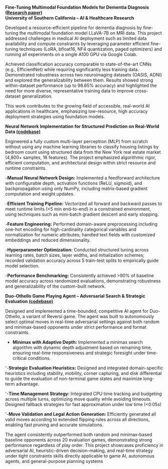 **Fine-Tuning Multimodal Foundation Models for Dementia Diagnosis ([Research paper)](https://github.com/Yoma01/Research-Contributions/blob/main/Fine-Tuning%20Multimodal%20Foundation%20Models%20for%20Dementia%20Diagnosis.pdf)<br />
University of Southern California – AI & Healthcare Research**

Developed a resource-efficient pipeline for dementia diagnosis by fine-tuning the multimodal foundation model LLaVA-7B on MRI data. This project addressed challenges in medical AI deployment such as limited data availability and compute constraints by leveraging parameter efficient fine-tuning techniques (LoRA, bfloat16, NF4 quantization, paged optimizers) and running all experiments on a single A100 GPU via Google Colab.

Achieved classification accuracy comparable to state-of-the-art CNNs (e.g., EfficientNet) while requiring significantly less training data. Demonstrated robustness across two neuroimaging datasets (OASIS, ADNI) and explored the generalizability between them. Results showed strong within-dataset performance (up to 98.65% accuracy) and highlighted the need for more diverse, representative training data to improve cross-dataset generalization.

This work contributes to the growing field of accessible, real-world AI applications in healthcare, emphasizing low-resource, high accuracy deployment strategies using foundation models.


**Neural Network Implementation for Structured Prediction on Real-World Data [(codebase)](https://github.com/Yoma01/Housing-Price-Prediction-Neural-Network-)**<br />

Engineered a fully custom multi-layer perceptron (MLP) from scratch without using any machine learning libraries to classify housing listings by bedroom count using structured data from the New York real estate market (4,800+ samples, 16 features). The project emphasized algorithmic rigor, efficient computation, and architectural design within strict resource and runtime constraints.

-**Manual Neural Network Design:** Implemented a feedforward architecture with configurable depth, activation functions (ReLU, sigmoid), and backpropagation using only NumPy, including matrix-based gradient computation and weight updates.

-**Efficient Training Pipeline:** Vectorized all forward and backward passes to meet runtime limits (<5 min end-to-end) in a constrained environment, using techniques such as mini-batch gradient descent and early stopping.

-**Feature Engineering:** Performed domain-aware preprocessing including one-hot encoding for high-cardinality categorical variables and normalization for numeric attributes; handled text fields with customized embeddings and reduced dimensionality.

-**Hyperparameter Optimization:** Conducted structured tuning across learning rates, batch sizes, layer widths, and initialization schemes; recorded validation accuracy across 5 train-test splits to empirically guide model selection.

-**Performance Benchmarking:** Consistently achieved >90% of baseline model accuracy across randomized evaluations, demonstrating robustness and generalizability of the custom-built network.

**Duo-Othello Game Playing Agent – Adversarial Search & Strategic Evaluation [(codebase)](https://github.com/Yoma01/othello_AI_agent)**<br />

Designed and implemented a time-bounded, competitive AI agent for Duo-Othello, a variant of Reversi game. The agent was built to autonomously select optimal moves in real-time adversarial settings against both random and minimax-based opponents under strict performance and format constraints.

- **Minimax with Adaptive Depth:** Implemented a minimax search algorithm with dynamic depth adjustment based on remaining time, ensuring real-time responsiveness and strategic foresight under time-critical conditions.

'-**Strategic Evaluation Heuristics:** Designed and integrated domain-specific heuristics including stability, mobility, corner capturing, and disk differential to guide the evaluation of non-terminal game states and maximize long-term advantage.

'-**Time Management Strategy:** Integrated CPU time tracking and budgeting across multiple turns, optimizing move quality while avoiding timeouts. Designed fallback strategies for fast approximation under low time (<0.05s)

'-**Move Validation and Legal Action Generation:** Efficiently generated all valid moves according to extended flipping rules across all directions, enabling fast pruning and accurate simulations.

The agent consistently outperformed both random and minimax-based baseline opponents across 20 evaluation games, demonstrating strong performance regardless of play order. This project showcases proficiency in adversarial AI, heuristic-driven decision-making, and real-time strategy under tight constraints skills directly applicable to game AI, autonomous agents, and general-purpose planning systems



